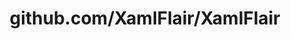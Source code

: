 ---
layout: post
title: github.com/XamlFlair/XamlFlair
categories: link
tags: [انگلیسی, برنامه‌نویسی]
---